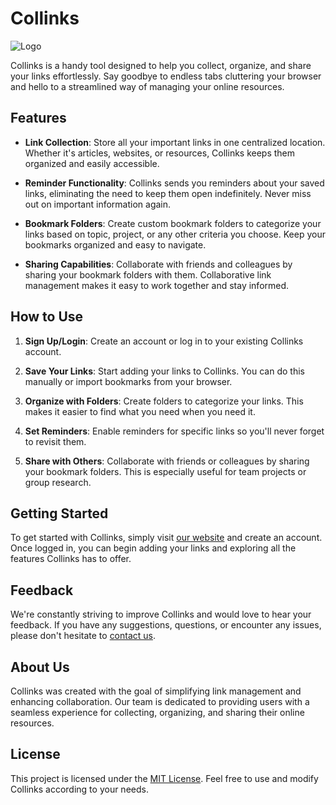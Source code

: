 # Collinks

![Logo](https://img.freepik.com/premium-vector/3d-realistic-bookmark-icon-vector-illustrations_884296-4719.jpg)



Collinks is a handy tool designed to help you collect, organize, and share your links effortlessly. Say goodbye to endless tabs cluttering your browser and hello to a streamlined way of managing your online resources.

## Features

- **Link Collection**: Store all your important links in one centralized location. Whether it's articles, websites, or resources, Collinks keeps them organized and easily accessible.

- **Reminder Functionality**: Collinks sends you reminders about your saved links, eliminating the need to keep them open indefinitely. Never miss out on important information again.

- **Bookmark Folders**: Create custom bookmark folders to categorize your links based on topic, project, or any other criteria you choose. Keep your bookmarks organized and easy to navigate.

- **Sharing Capabilities**: Collaborate with friends and colleagues by sharing your bookmark folders with them. Collaborative link management makes it easy to work together and stay informed.

## How to Use

1. **Sign Up/Login**: Create an account or log in to your existing Collinks account.

2. **Save Your Links**: Start adding your links to Collinks. You can do this manually or import bookmarks from your browser.

3. **Organize with Folders**: Create folders to categorize your links. This makes it easier to find what you need when you need it.

4. **Set Reminders**: Enable reminders for specific links so you'll never forget to revisit them.

5. **Share with Others**: Collaborate with friends or colleagues by sharing your bookmark folders. This is especially useful for team projects or group research.

## Getting Started

To get started with Collinks, simply visit [our website](https://www.collinks.com) and create an account. Once logged in, you can begin adding your links and exploring all the features Collinks has to offer.

## Feedback

We're constantly striving to improve Collinks and would love to hear your feedback. If you have any suggestions, questions, or encounter any issues, please don't hesitate to [contact us](mailto:feedback@collinks.com).

## About Us

Collinks was created with the goal of simplifying link management and enhancing collaboration. Our team is dedicated to providing users with a seamless experience for collecting, organizing, and sharing their online resources.

## License

This project is licensed under the [MIT License](LICENSE). Feel free to use and modify Collinks according to your needs.


